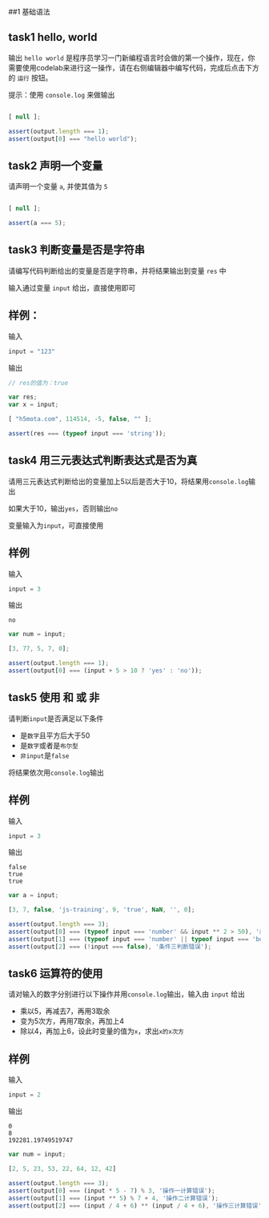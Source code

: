 ##1 基础语法

## task1 hello, world

输出 `hello world` 是程序员学习一门新编程语言时会做的第一个操作，现在，你需要使用codelab来进行这一操作，请在右侧编辑器中编写代码，完成后点击下方的 `运行` 按钮。

提示：使用 `console.log` 来做输出

```js init
```

```js input
[ null ];
```

```js judger
assert(output.length === 1);
assert(output[0] === "hello world");
```

## task2 声明一个变量

请声明一个变量 `a`, 并使其值为 `5`

```js init
```

```js input
[ null ];
```

```js judger
assert(a === 5);
```

## task3 判断变量是否是字符串

请编写代码判断给出的变量是否是字符串，并将结果输出到变量 `res` 中

输入通过变量 `input` 给出，直接使用即可

## 样例：

输入
```js
input = "123"
```

输出
```js
// res的值为：true
```

```js init
var res;
var x = input;
```

```js input
[ "h5mota.com", 114514, -5, false, "" ];
```

```js judger
assert(res === (typeof input === 'string'));
```

## task4 用三元表达式判断表达式是否为真

请用三元表达式判断给出的变量加上5以后是否大于10，将结果用`console.log`输出

如果大于10，输出`yes`，否则输出`no`

变量输入为`input`，可直接使用

## 样例

输入
```js
input = 3
```

输出
```
no
```

```js init 
var num = input;
```

```js input
[3, 77, 5, 7, 0];
```

```js judger
assert(output.length === 1);
assert(output[0] === (input + 5 > 10 ? 'yes' : 'no'));
```

## task5 使用 和 或 非

请判断`input`是否满足以下条件
- 是`数字`且平方后大于50
- 是`数字`或者是`布尔型`
- `非input`是`false`

将结果依次用`console.log`输出

## 样例

输入
```js
input = 3
```

输出
```
false
true
true
```

```js init
var a = input;
```

```js input
[3, 7, false, 'js-training', 9, 'true', NaN, '', 0];
```

```js judger
assert(output.length === 3);
assert(output[0] === (typeof input === 'number' && input ** 2 > 50), '条件一判断错误');
assert(output[1] === (typeof input === 'number' || typeof input === 'boolean'), '条件二判断错误');
assert(output[2] === (!input === false), '条件三判断错误');
```

## task6 运算符的使用

请对输入的数字分别进行以下操作并用`console.log`输出，输入由 `input` 给出

- 乘以5，再减去7，再用3取余
- 变为5次方，再用7取余，再加上4
- 除以4，再加上6，设此时变量的值为`x`，求出`x的x次方`

## 样例

输入
```js
input = 2
```

输出
```
0
8
192281.19749519747
```

```js init
var num = input;
```

```js input
[2, 5, 23, 53, 22, 64, 12, 42]
```

```js judger
assert(output.length === 3);
assert(output[0] === (input * 5 - 7) % 3, '操作一计算错误');
assert(output[1] === (input ** 5) % 7 + 4, '操作二计算错误');
assert(output[2] === (input / 4 + 6) ** (input / 4 + 6), '操作三计算错误');
```